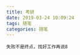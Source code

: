 ```yaml
---
title: 考研
date: 2019-03-24 10:09:24
tags: 随笔
categories: 随笔
---
```

<!-- more -->
    失败不是终点，找好工作再说8
